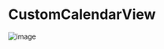 # CustomCalendarView

![image](https://github.com/carrey1994/CustomCalendarView/blob/master/calendardemo.gif)
